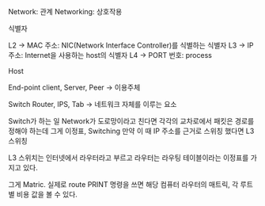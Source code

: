 
Network: 관계
Networking: 상호작용


식별자

L2 -> MAC 주소: NIC(Network Interface Controller)를 식별하는 식별자
L3 -> IP 주소: Internet을 사용하는 host의 식별자
L4 -> PORT 번호: process

Host


End-point
client, Server, Peer -> 이용주체

Switch
Router, IPS, Tab -> 네트워크 자체를 이루는 요소


Switch가 하는 일
Network가 도로망이라고 친다면 각각의 교차로에서 패킷은 경로를 정해야 하는데 그게 이정표, Switching
만약 이 때 IP 주소를 근거로 스위칭 했다면 L3 스위칭

L3 스위치는 인터넷에서 라우터라고 부르고 라우터는 라우팅 테이블이라는 이정표를 가지고 있다.

그게 Matric. 실제로 route PRINT 명령을 쓰면 해당 컴퓨터 라우터의 매트릭, 각 루트별 비용 값을 볼 수 있다.